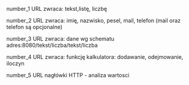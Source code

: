 number_1 URL zwraca: tekst,listę, liczbę

number_2 URL zwraca: imię, nazwisko, pesel, mail, telefon (mail oraz telefon są opcjonalne)

number_3 URL zwraca: dane wg schematu adres:8080/tekst/liczba/tekst/liczba

number_4 URL zwraca: funkcję kalkulatora: dodawanie, odejmowanie, iloczyn 

number_5 URL nagłówki HTTP - analiza wartosci
